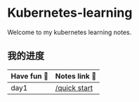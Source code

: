 # Kubernetes-learning
Welcome to my kubernetes learning notes.
## 我的进度
| Have fun 🤪 | Notes link 🔗 |
| ------- | ------- |
| day1 |[/quick start](https://github.com/MGMCN/Kubernetes-learning/tree/main/quick%20start)|

